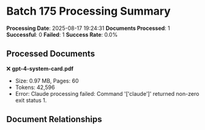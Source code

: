 # Batch 175 Processing Summary

**Processing Date**: 2025-08-17 19:24:31
**Documents Processed**: 1
**Successful**: 0
**Failed**: 1
**Success Rate**: 0.0%

## Processed Documents

❌ **gpt-4-system-card.pdf**
   - Size: 0.97 MB, Pages: 60
   - Tokens: 42,596
   - Error: Claude processing failed: Command '['claude']' returned non-zero exit status 1.

## Document Relationships
